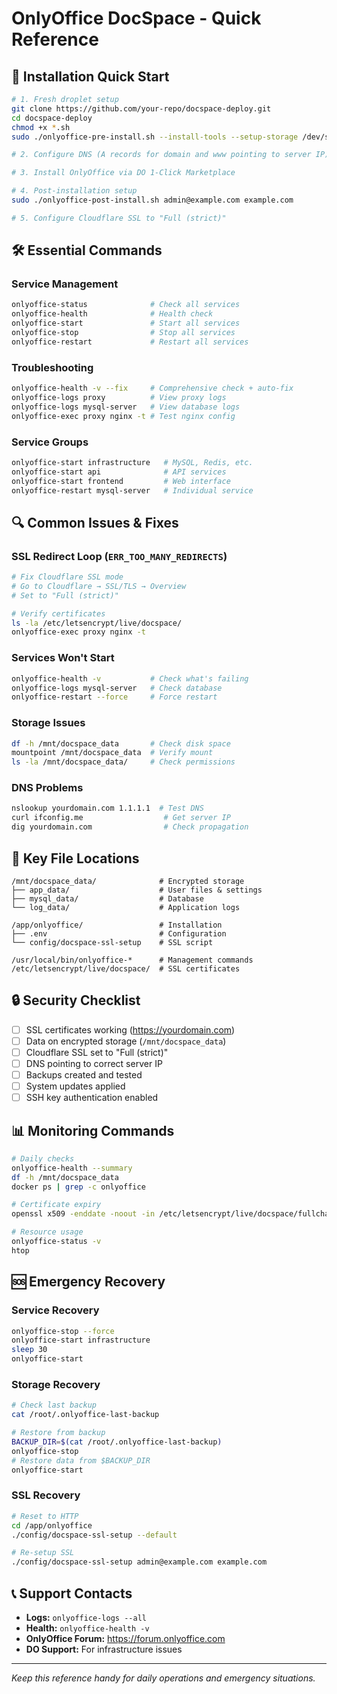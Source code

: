 # OnlyOffice DocSpace - Quick Reference

## 🚀 Installation Quick Start

```bash
# 1. Fresh droplet setup
git clone https://github.com/your-repo/docspace-deploy.git
cd docspace-deploy
chmod +x *.sh
sudo ./onlyoffice-pre-install.sh --install-tools --setup-storage /dev/sda

# 2. Configure DNS (A records for domain and www pointing to server IP)

# 3. Install OnlyOffice via DO 1-Click Marketplace

# 4. Post-installation setup
sudo ./onlyoffice-post-install.sh admin@example.com example.com

# 5. Configure Cloudflare SSL to "Full (strict)"
```

## 🛠️ Essential Commands

### Service Management
```bash
onlyoffice-status              # Check all services
onlyoffice-health              # Health check
onlyoffice-start               # Start all services
onlyoffice-stop                # Stop all services
onlyoffice-restart             # Restart all services
```

### Troubleshooting
```bash
onlyoffice-health -v --fix     # Comprehensive check + auto-fix
onlyoffice-logs proxy          # View proxy logs
onlyoffice-logs mysql-server   # View database logs
onlyoffice-exec proxy nginx -t # Test nginx config
```

### Service Groups
```bash
onlyoffice-start infrastructure   # MySQL, Redis, etc.
onlyoffice-start api              # API services
onlyoffice-start frontend         # Web interface
onlyoffice-restart mysql-server   # Individual service
```

## 🔍 Common Issues & Fixes

### SSL Redirect Loop (`ERR_TOO_MANY_REDIRECTS`)
```bash
# Fix Cloudflare SSL mode
# Go to Cloudflare → SSL/TLS → Overview
# Set to "Full (strict)"

# Verify certificates
ls -la /etc/letsencrypt/live/docspace/
onlyoffice-exec proxy nginx -t
```

### Services Won't Start
```bash
onlyoffice-health -v           # Check what's failing
onlyoffice-logs mysql-server   # Check database
onlyoffice-restart --force     # Force restart
```

### Storage Issues
```bash
df -h /mnt/docspace_data       # Check disk space
mountpoint /mnt/docspace_data  # Verify mount
ls -la /mnt/docspace_data/     # Check permissions
```

### DNS Problems
```bash
nslookup yourdomain.com 1.1.1.1  # Test DNS
curl ifconfig.me                  # Get server IP
dig yourdomain.com                # Check propagation
```

## 📂 Key File Locations

```
/mnt/docspace_data/              # Encrypted storage
├── app_data/                    # User files & settings
├── mysql_data/                  # Database
└── log_data/                    # Application logs

/app/onlyoffice/                 # Installation
├── .env                         # Configuration
└── config/docspace-ssl-setup    # SSL script

/usr/local/bin/onlyoffice-*      # Management commands
/etc/letsencrypt/live/docspace/  # SSL certificates
```

## 🔒 Security Checklist

- [ ] SSL certificates working (https://yourdomain.com)
- [ ] Data on encrypted storage (`/mnt/docspace_data`)
- [ ] Cloudflare SSL set to "Full (strict)"
- [ ] DNS pointing to correct server IP
- [ ] Backups created and tested
- [ ] System updates applied
- [ ] SSH key authentication enabled

## 📊 Monitoring Commands

```bash
# Daily checks
onlyoffice-health --summary
df -h /mnt/docspace_data
docker ps | grep -c onlyoffice

# Certificate expiry
openssl x509 -enddate -noout -in /etc/letsencrypt/live/docspace/fullchain.pem

# Resource usage
onlyoffice-status -v
htop
```

## 🆘 Emergency Recovery

### Service Recovery
```bash
onlyoffice-stop --force
onlyoffice-start infrastructure
sleep 30
onlyoffice-start
```

### Storage Recovery
```bash
# Check last backup
cat /root/.onlyoffice-last-backup

# Restore from backup
BACKUP_DIR=$(cat /root/.onlyoffice-last-backup)
onlyoffice-stop
# Restore data from $BACKUP_DIR
onlyoffice-start
```

### SSL Recovery
```bash
# Reset to HTTP
cd /app/onlyoffice
./config/docspace-ssl-setup --default

# Re-setup SSL
./config/docspace-ssl-setup admin@example.com example.com
```

## 📞 Support Contacts

- **Logs:** `onlyoffice-logs --all`
- **Health:** `onlyoffice-health -v`
- **OnlyOffice Forum:** https://forum.onlyoffice.com
- **DO Support:** For infrastructure issues

---

*Keep this reference handy for daily operations and emergency situations.*